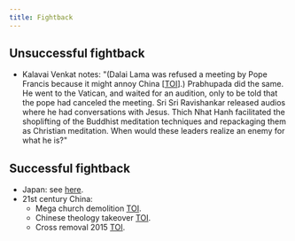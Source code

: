 ```yaml
---
title: Fightback
---
```


## Unsuccessful fightback

- Kalavai Venkat notes: "(Dalai Lama was refused a meeting by Pope Francis because it might annoy China \[[TOI](http://timesofindia.indiatimes.com/world/china/Pope-refuses-to-meet-Dalai-Lama-as-it-would-annoy-China/articleshow/45526567.cms)\].) Prabhupada did the same. He went to the Vatican, and waited for an audition, only to be told that the pope had canceled the meeting. Sri Sri Ravishankar released audios where he had conversations with Jesus. Thich Nhat Hanh facilitated the shoplifting of the Buddhist meditation techniques and repackaging them as Christian meditation. When would these leaders realize an enemy for what he is?"

## Successful fightback

- Japan: see [here](../../../../paganology/japan/intro/).
- 21st century China:
    - Mega church demolition [TOI](http://timesofindia.indiatimes.com/world/china/85000-square-foot-Church-demolished-in-China/articleshow/34597236.cms).
    - Chinese theology takeover [TOI](http://timesofindia.indiatimes.com/world/china/Now-made-in-China-Christian-theology/articleshow/39980313.cms).
    - Cross removal 2015 [TOI](http://timesofindia.indiatimes.com/world/china/China-steps-up-campaign-to-remove-church-crosses/articleshow/48284926.cms?utm_source=facebook.com&utm_medium=referral&utm_campaign=TOI).